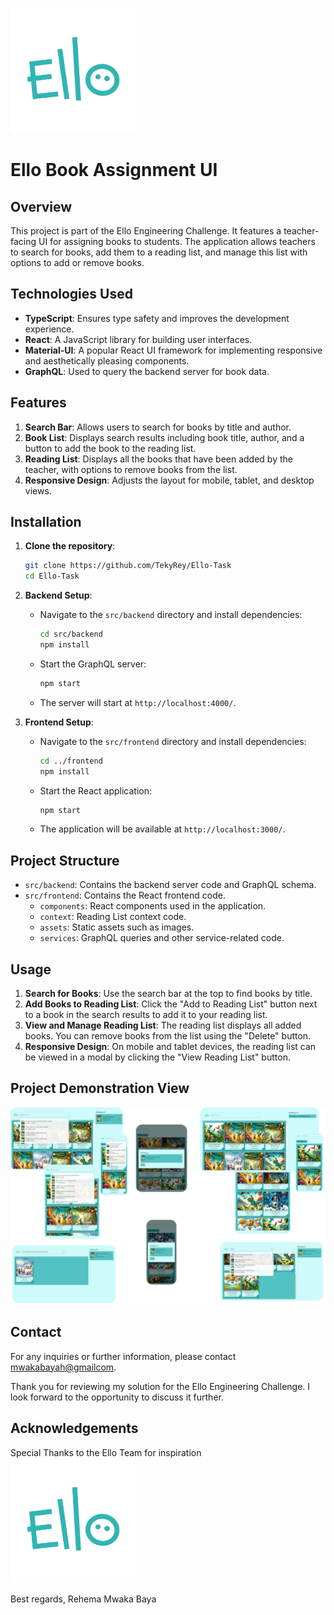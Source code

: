 ![Ello Logo](/frontend/src/assets/ello.png)
# Ello Book Assignment UI

## Overview

This project is part of the Ello Engineering Challenge. It features a teacher-facing UI for assigning books to students. The application allows teachers to search for books, add them to a reading list, and manage this list with options to add or remove books.

## Technologies Used

- **TypeScript**: Ensures type safety and improves the development experience.
- **React**: A JavaScript library for building user interfaces.
- **Material-UI**: A popular React UI framework for implementing responsive and aesthetically pleasing components.
- **GraphQL**: Used to query the backend server for book data.

## Features

1. **Search Bar**: Allows users to search for books by title and author.
2. **Book List**: Displays search results including book title, author, and a button to add the book to the reading list.
3. **Reading List**: Displays all the books that have been added by the teacher, with options to remove books from the list.
4. **Responsive Design**: Adjusts the layout for mobile, tablet, and desktop views.

## Installation

1. **Clone the repository**:
    ```bash
    git clone https://github.com/TekyRey/Ello-Task
    cd Ello-Task
    ```

2. **Backend Setup**:
    - Navigate to the `src/backend` directory and install dependencies:
      ```bash
      cd src/backend
      npm install
      ```
    - Start the GraphQL server:
      ```bash
      npm start
      ```
    - The server will start at `http://localhost:4000/`.

3. **Frontend Setup**:
    - Navigate to the `src/frontend` directory and install dependencies:
      ```bash
      cd ../frontend
      npm install
      ```
    - Start the React application:
      ```bash
      npm start
      ```
    - The application will be available at `http://localhost:3000/`.

## Project Structure

- `src/backend`: Contains the backend server code and GraphQL schema.
- `src/frontend`: Contains the React frontend code.
  - `components`: React components used in the application.
  - `context`: Reading List context code.
  - `assets`: Static assets such as images.
  - `services`: GraphQL queries and other service-related code.
  
  

## Usage

1. **Search for Books**: Use the search bar at the top to find books by title.
2. **Add Books to Reading List**: Click the "Add to Reading List" button next to a book in the search results to add it to your reading list.
3. **View and Manage Reading List**: The reading list displays all added books. You can remove books from the list using the "Delete" button.
4. **Responsive Design**: On mobile and tablet devices, the reading list can be viewed in a modal by clicking the "View Reading List" button.

## Project Demonstration View

![Project View](/frontend/src/assets/demo/demo.png)


## Contact

For any inquiries or further information, please contact [mwakabayah@gmailcom](mailto:mwakabayah@gmail.com).

Thank you for reviewing my solution for the Ello Engineering Challenge. I look forward to the opportunity to discuss it further.

## Acknowledgements
Special Thanks to the Ello Team for inspiration
![Ello Logo](/frontend/src/assets/ello.png)


Best regards,
Rehema Mwaka Baya
